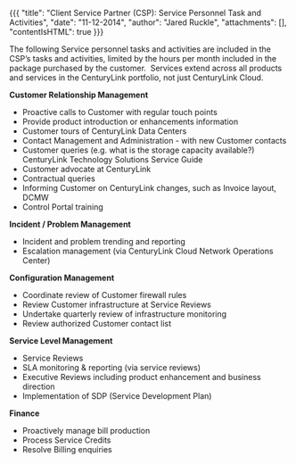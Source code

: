 {{{
  "title": "Client Service Partner (CSP): Service Personnel Task and Activities",
  "date": "11-12-2014",
  "author": "Jared Ruckle",
  "attachments": [],
  "contentIsHTML": true
}}}

<p>The following Service personnel tasks and activities are included in the CSP’s tasks and activities, limited by the hours per month included in the package purchased by the customer. &nbsp;Services extend across all products and services in the CenturyLink
  portfolio, not just CenturyLink Cloud.</p>
<p><strong>Customer Relationship Management</strong>
</p>
<ul>
  <li>Proactive calls to Customer with regular touch points</li>
  <li>Provide product introduction or enhancements information</li>
  <li>Customer tours of CenturyLink Data Centers</li>
  <li>Contact Management and Administration - with new Customer contacts</li>
  <li>Customer queries (e.g. what is the storage capacity available?) CenturyLink Technology Solutions Service Guide</li>
  <li>Customer advocate at CenturyLink</li>
  <li>Contractual queries</li>
  <li>Informing Customer on CenturyLink changes, such as Invoice layout, DCMW</li>
  <li>Control Portal training</li>
</ul>
<p><strong>Incident / Problem Management</strong>
</p>
<ul>
  <li>Incident and problem trending and reporting</li>
  <li>Escalation management (via CenturyLink Cloud Network Operations Center)</li>
</ul>
<p><strong>Configuration Management</strong>
</p>
<ul>
  <li>Coordinate review of Customer firewall rules</li>
  <li>Review Customer infrastructure at Service Reviews</li>
  <li>Undertake quarterly review of infrastructure monitoring</li>
  <li>Review authorized Customer contact list</li>
</ul>
<p><strong>Service Level Management</strong>
</p>
<ul>
  <li>Service Reviews</li>
  <li>SLA monitoring &amp; reporting (via service reviews)</li>
  <li>Executive Reviews including product enhancement and business direction</li>
  <li>Implementation of SDP (Service Development Plan)</li>
</ul>
<p><strong>Finance</strong>
</p>
<ul>
  <li>Proactively manage bill production</li>
  <li>Process Service Credits</li>
  <li>Resolve Billing enquiries</li>
</ul>